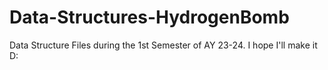 # Data-Structures-HydrogenBomb
Data Structure Files during the 1st Semester of AY 23-24. I hope I'll make it D:
